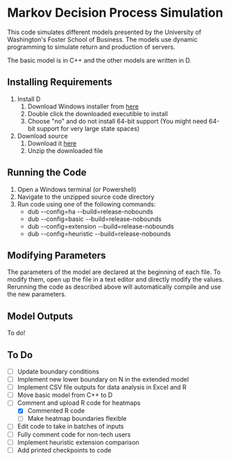 # Markov Decision Process Simulation

This code simulates different models presented by the University of Washington's Foster School
of Business. The models use dynamic programming to simulate return and production of servers. 

The basic model is in C++ and the other models are written in D.

## Installing Requirements

1. Install D
    1. Download Windows installer from [here](http://downloads.dlang.org/releases/2.x/2.075.0/dmd-2.075.0.exe)
	2. Double click the downloaded executible to install
    3. Choose "no" and do not install 64-bit support (You might need 64-bit support for very large state spaces)
2. Download source
	1. Download it [here](https://github.com/pgluss/inventory-mdp/archive/master.zip)
	2. Unzip the downloaded file

## Running the Code

1. Open a Windows terminal (or Powershell)
2. Navigate to the unzipped source code directory
3. Run code using one of the following commands:
	- dub --config=ha --build=release-nobounds
	- dub --config=basic --build=release-nobounds
	- dub --config=extension --build=release-nobounds
	- dub --config=heuristic --build=release-nobounds

## Modifying Parameters

The parameters of the model are declared at the beginning of each file. To modify them, open up 
the file in a text editor and directly modify the values. Rerunning the code as described above 
will automatically compile and use the new parameters.

## Model Outputs

To do!

## To Do

- [ ] Update boundary conditions
- [ ] Implement new lower boundary on N in the extended model
- [ ] Implement CSV file outputs for data analysis in Excel and R
- [ ] Move basic model from C++ to D
- [ ] Comment and upload R code for heatmaps
    - [X] Commented R code
    - [ ] Make heatmap boundaries flexible
- [ ] Edit code to take in batches of inputs
- [ ] Fully comment code for non-tech users
- [ ] Implement heuristic extension comparison
- [ ] Add printed checkpoints to code
